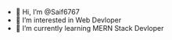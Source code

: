 - 👋 Hi, I’m @Saif6767
- 👀 I’m interested in Web Devloper
- 🌱 I’m currently learning MERN Stack Devloper


<!---
Saif6767/Saif6767 is a ✨ special ✨ repository because its `README.md` (this file) appears on your GitHub profile.
You can click the Preview link to take a look at your changes.
--->
